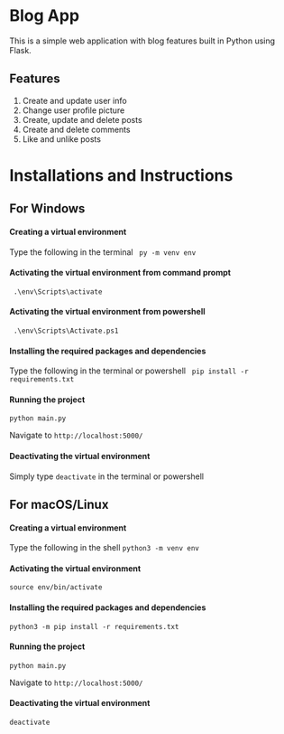 # Blog App #
This is a simple web application with blog features built in Python using Flask.
## Features ##
1. Create and update user info
2. Change user profile picture
3. Create, update and delete posts
4. Create and delete comments
5. Like and unlike posts 

# Installations and Instructions #
## For Windows ##
#### Creating a virtual environment ####
Type the following in the terminal ``` py -m venv env```

#### Activating the virtual environment from command prompt ####
``` .\env\Scripts\activate```

#### Activating the virtual environment from powershell ####
``` .\env\Scripts\Activate.ps1```

#### Installing the required packages and dependencies ####
Type the following in the terminal or powershell ``` pip install -r requirements.txt```
#### Running the project ####
```python main.py```

Navigate to ```http://localhost:5000/```

#### Deactivating the virtual environment ####
Simply type ```deactivate``` in the terminal or powershell

## For macOS/Linux ##
#### Creating a virtual environment ####
Type the following in the shell ```python3 -m venv env```

#### Activating the virtual environment ####
```source env/bin/activate```

#### Installing the required packages and dependencies ####
```python3 -m pip install -r requirements.txt```

#### Running the project ####
```python main.py``` 

Navigate to ```http://localhost:5000/```

#### Deactivating the virtual environment ####
```deactivate```
